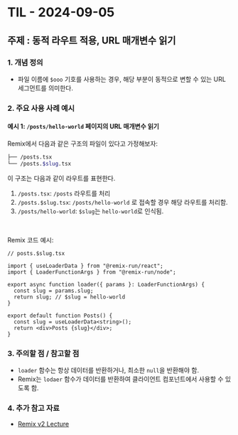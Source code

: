 # TIL - 2024-09-05

## 주제 : 동적 라우트 적용, URL 매개변수 읽기

### 1. 개념 정의
- 파일 이름에 `$ooo` 기호를 사용하는 경우, 해당 부분이 동적으로 변할 수 있는 URL 세그먼트를 의미한다.

### 2. 주요 사용 사례 예시

#### **예시 1**: `/posts/hello-world` 페이지의 URL 매개변수 읽기

Remix에서 다음과 같은 구조의 파일이 있다고 가정해보자:

```bash
├── /posts.tsx
└── /posts.$slug.tsx
```

이 구조는 다음과 같이 라우트를 표현한다.

1. `/posts.tsx`: `/posts` 라우트를 처리
2. `/posts.$slug.tsx`: `/posts/hello-world` 로 접속할 경우 해당 라우트를 처리함.
3. `/posts/hello-world`: `$slug`는 `hello-world`로 인식됨.

<br/>

Remix 코드 예시:
```tsx
// posts.$slug.tsx

import { useLoaderData } from "@remix-run/react";
import { LoaderFunctionArgs } from "@remix-run/node";

export async function loader({ params }: LoaderFunctionArgs) {
  const slug = params.slug;
  return slug; // $slug = hello-world
}

export default function Posts() {
  const slug = useLoaderData<string>();
  return <div>Posts {slug}</div>;
}

```

### 3. 주의할 점 / 참고할 점
- `loader` 함수는 항상 데이터를 반환하거나, 최소한 `null`을 반환해야 함.
- Remix는 `lodaer` 함수가 데이터를 반환하여 클라이언트 컴포넌트에서 사용할 수 있도록 함.

### 4. 추가 참고 자료
- [Remix v2 Lecture](https://www.udemy.com/course/remix-js-course/?couponCode=OF83024D)